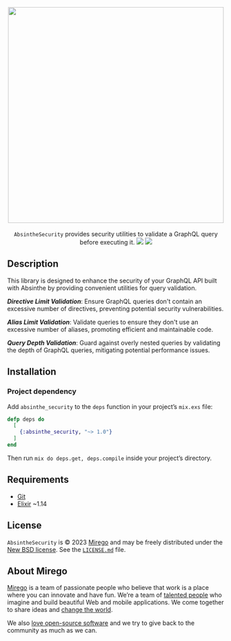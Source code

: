 <div align="center">
  <img src="https://user-images.githubusercontent.com/11348/75812982-32921e80-5d5d-11ea-9c3b-ad46fd6005f9.png" width="500" />
  <br /><br />
  <code>AbsintheSecurity</code> provides security utilities to validate a GraphQL query before executing it.
  <a href="https://github.com/mirego/absinthe_security/actions?query=workflow%3ACI+branch%3Amain"><img src="https://github.com/mirego/absinthe_security/workflows/CI/badge.svg?branch=main" /></a>
  <a href="https://hex.pm/packages/absinthe_security"><img src="https://img.shields.io/hexpm/v/absinthe_security.svg" /></a>
</div>

## Description

This library is designed to enhance the security of your GraphQL API built with Absinthe by providing convenient utilities for query validation.

***Directive Limit Validation***: Ensure GraphQL queries don't contain an excessive number of directives, preventing potential security vulnerabilities.

***Alias Limit Validation***: Validate queries to ensure they don't use an excessive number of aliases, promoting efficient and maintainable code.

***Query Depth Validation***: Guard against overly nested queries by validating the depth of GraphQL queries, mitigating potential performance issues.

## Installation

### Project dependency

Add `absinthe_security` to the `deps` function in your project’s `mix.exs` file:

```elixir
defp deps do
  [
    {:absinthe_security, "~> 1.0"}
  ]
end
```

Then run `mix do deps.get, deps.compile` inside your project’s directory.

## Requirements

- [Git](https://git-scm.com)
- [Elixir](https://elixir-lang.org/) ~1.14

## License

`AbsintheSecurity` is © 2023 [Mirego](https://www.mirego.com) and may be freely distributed under the [New BSD license](http://opensource.org/licenses/BSD-3-Clause). See the [`LICENSE.md`](https://github.com/mirego/absinthe_security/blob/main/LICENSE.md) file.

## About Mirego

[Mirego](https://www.mirego.com) is a team of passionate people who believe that work is a place where you can innovate and have fun. We’re a team of [talented people](https://life.mirego.com) who imagine and build beautiful Web and mobile applications. We come together to share ideas and [change the world](http://www.mirego.org).

We also [love open-source software](https://open.mirego.com) and we try to give back to the community as much as we can.

